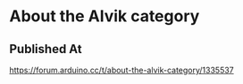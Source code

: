 # About the Alvik category

## Published At

https://forum.arduino.cc/t/about-the-alvik-category/1335537

